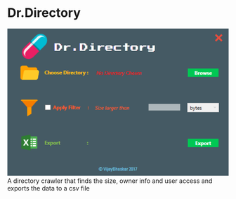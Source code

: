 # Dr.Directory
![Dr.Directory](https://raw.githubusercontent.com/vijjusri14/Dr.Directory/v1.0.0.0/Dr.Directory.png)
A directory crawler that finds the size, owner info and user access and exports the data to a csv file
